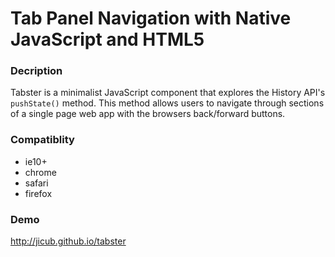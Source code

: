 Tab Panel Navigation with Native JavaScript and HTML5
===================

### Decription

Tabster is a minimalist JavaScript component that explores the History API's `pushState()` method. This method allows users to navigate through sections of a single page web app with the browsers back/forward buttons.

### Compatiblity
- ie10+
- chrome
- safari
- firefox

### Demo
http://jicub.github.io/tabster


